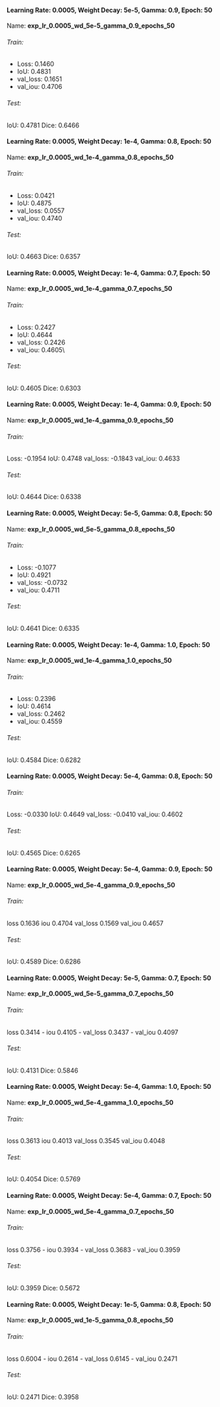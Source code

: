 #### Learning Rate: 0.0005, Weight Decay: 5e-5, Gamma: 0.9, Epoch: 50
Name: **exp_lr_0.0005_wd_5e-5_gamma_0.9_epochs_50**
###### Train:
- Loss: 0.1460 
- IoU: 0.4831
- val_loss: 0.1651
- val_iou: 0.4706
###### Test:
IoU: 0.4781
Dice: 0.6466
#### Learning Rate: 0.0005, Weight Decay: 1e-4, Gamma: 0.8, Epoch: 50
Name: **exp_lr_0.0005_wd_1e-4_gamma_0.8_epochs_50**
###### Train:
- Loss: 0.0421 
- IoU: 0.4875 
- val_loss: 0.0557 
- val_iou: 0.4740
###### Test:
IoU: 0.4663
Dice: 0.6357


#### Learning Rate: 0.0005, Weight Decay: 1e-4, Gamma: 0.7, Epoch: 50
Name: **exp_lr_0.0005_wd_1e-4_gamma_0.7_epochs_50**
###### Train:
- Loss:  0.2427 
- IoU: 0.4644
- val_loss: 0.2426
- val_iou: 0.4605\
###### Test:
IoU: 0.4605
Dice: 0.6303
#### Learning Rate: 0.0005, Weight Decay: 1e-4, Gamma: 0.9, Epoch: 50
Name: **exp_lr_0.0005_wd_1e-4_gamma_0.9_epochs_50**
###### Train:
Loss: -0.1954
IoU: 0.4748
val_loss: -0.1843
val_iou: 0.4633

###### Test:
IoU: 0.4644
Dice: 0.6338

#### Learning Rate: 0.0005, Weight Decay: 5e-5, Gamma: 0.8, Epoch: 50
Name: **exp_lr_0.0005_wd_5e-5_gamma_0.8_epochs_50**
###### Train:
- Loss: -0.1077
- IoU: 0.4921
- val_loss: -0.0732
- val_iou: 0.4711
###### Test:
IoU: 0.4641
Dice: 0.6335
#### Learning Rate: 0.0005, Weight Decay: 1e-4, Gamma: 1.0, Epoch: 50
Name: **exp_lr_0.0005_wd_1e-4_gamma_1.0_epochs_50**
###### Train:
- Loss: 0.2396
- IoU: 0.4614
- val_loss: 0.2462
- val_iou: 0.4559
###### Test:
IoU: 0.4584
Dice: 0.6282
#### Learning Rate: 0.0005, Weight Decay: 5e-4, Gamma: 0.8, Epoch: 50
###### Train:
Loss: -0.0330
IoU: 0.4649
val_loss: -0.0410
val_iou: 0.4602
###### Test:
IoU: 0.4565
Dice: 0.6265

#### Learning Rate: 0.0005, Weight Decay: 5e-4, Gamma: 0.9, Epoch: 50 
Name: **exp_lr_0.0005_wd_5e-4_gamma_0.9_epochs_50**
###### Train:
loss 0.1636
iou 0.4704
val_loss 0.1569
val_iou 0.4657
###### Test:
IoU: 0.4589
Dice: 0.6286

#### Learning Rate: 0.0005, Weight Decay: 5e-5, Gamma: 0.7, Epoch: 50
Name: **exp_lr_0.0005_wd_5e-5_gamma_0.7_epochs_50**
###### Train:
loss 0.3414 - iou 0.4105 - val_loss 0.3437 - val_iou 0.4097
###### Test:
IoU: 0.4131
Dice: 0.5846

#### Learning Rate: 0.0005, Weight Decay: 5e-4, Gamma: 1.0, Epoch: 50
Name: **exp_lr_0.0005_wd_5e-4_gamma_1.0_epochs_50**
###### Train:
loss 0.3613
iou 0.4013
val_loss 0.3545
val_iou 0.4048
###### Test:
IoU: 0.4054
Dice: 0.5769

#### Learning Rate: 0.0005, Weight Decay: 5e-4, Gamma: 0.7, Epoch: 50
Name: **exp_lr_0.0005_wd_5e-4_gamma_0.7_epochs_50**
###### Train:
loss 0.3756 - iou 0.3934 - val_loss 0.3683 - val_iou 0.3959
###### Test:
IoU: 0.3959
Dice: 0.5672

#### Learning Rate: 0.0005, Weight Decay: 1e-5, Gamma: 0.8, Epoch: 50
Name: **exp_lr_0.0005_wd_1e-5_gamma_0.8_epochs_50**

###### Train:
loss 0.6004 - iou 0.2614 - val_loss 0.6145 - val_iou 0.2471

###### Test:
IoU: 0.2471
Dice: 0.3958